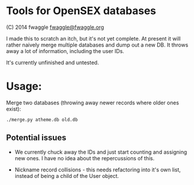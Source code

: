 # Tools for OpenSEX databases
(C) 2014 fwaggle <fwaggle@fwaggle.org>

I made this to scratch an itch, but it's not yet complete. At present it
will rather naively merge multiple databases and dump out a new DB. It
throws away a lot of information, including the user IDs.

It's currently unfinished and untested.

# Usage:

Merge two databases (throwing away newer records where older ones exist):

    ./merge.py atheme.db old.db

## Potential issues

* We currently chuck away the IDs and just start counting and assigning
  new ones. I have no idea about the repercussions of this.

* Nickname record collisions - this needs refactoring into it's own list,
  instead of being a child of the User object.
